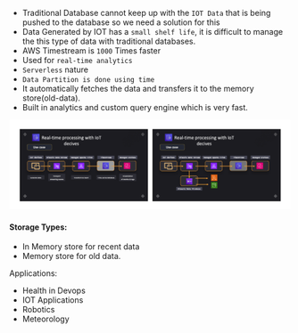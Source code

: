 - Traditional Database cannot keep up with the `IOT Data` that is being pushed to the database so we need a solution for this
- Data Generated by IOT has a `small shelf life`, it is difficult to manage the this type of data with traditional databases.
- AWS Timestream is `1000` Times faster
- Used for `real-time analytics`
- `Serverless` nature
- `Data Partition is done using time`
- It automatically fetches the data and transfers it to the memory store(old-data).
- Built in analytics and custom query engine which is very fast.

![alt text](image-10.png)
#### Storage Types:
- In Memory store for recent data
- Memory store for old data.

Applications:
- Health in Devops
- IOT Applications
- Robotics
- Meteorology


